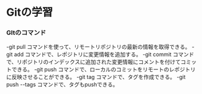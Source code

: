 # Gitの学習
### GItのコマンド
-git pull コマンドを使って、リモートリポジトリの最新の情報を取得できる。
-git add コマンドで、レポジトリに変更情報を追加する。
-git commit コマンドで、リポジトリのインデックスに追加された変更情報にコメントを付けてコミットできる。
-git push コマンドで、ローカルのコミットをリモートのレポジトリに反映させることができる。
-git tag コマンドで、タグを作成できる。
-git push --tags コマンドで、タグもpushできる。